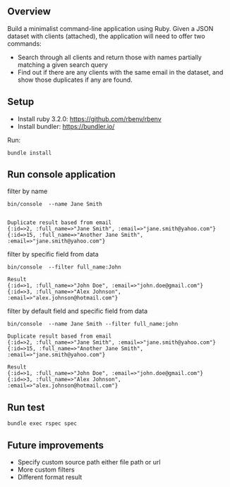 ## Overview
Build a minimalist command-line application using Ruby. Given a JSON dataset with clients (attached), the application will need to offer two commands:

- Search through all clients and return those with names partially matching a given search query
- Find out if there are any clients with the same email in the dataset, and show those duplicates if any are found.

## Setup

- Install ruby 3.2.0: https://github.com/rbenv/rbenv
- Install bundler: https://bundler.io/

Run:

```
bundle install
```

## Run console application

filter by name

```
bin/console  --name Jane Smith


Duplicate result based from email
{:id=>2, :full_name=>"Jane Smith", :email=>"jane.smith@yahoo.com"}
{:id=>15, :full_name=>"Another Jane Smith", :email=>"jane.smith@yahoo.com"} 
```

filter by specific field from data

```
bin/console  --filter full_name:John

Result
{:id=>1, :full_name=>"John Doe", :email=>"john.doe@gmail.com"}
{:id=>3, :full_name=>"Alex Johnson", :email=>"alex.johnson@hotmail.com"}
```

filter by default field and specific field from data

```
bin/console  --name Jane Smith --filter full_name:john

Duplicate result based from email
{:id=>2, :full_name=>"Jane Smith", :email=>"jane.smith@yahoo.com"}
{:id=>15, :full_name=>"Another Jane Smith", :email=>"jane.smith@yahoo.com"}

Result
{:id=>1, :full_name=>"John Doe", :email=>"john.doe@gmail.com"}
{:id=>3, :full_name=>"Alex Johnson", :email=>"alex.johnson@hotmail.com"}
```

## Run test

```
bundle exec rspec spec
```

## Future improvements

- Specify custom source path either file path or url
- More custom filters
- Different format result